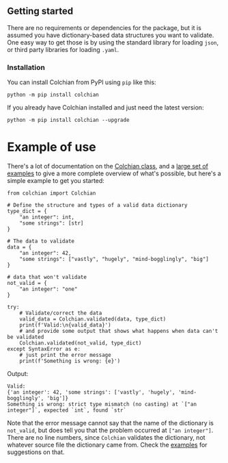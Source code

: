 ## Getting started

There are no requirements or dependencies for the package, but it is assumed you have dictionary-based data structures you want to validate. One easy way to get those is by using the standard library for loading `json`, or third party libraries for loading `.yaml`.

### Installation

You can install Colchian from PyPI using `pip` like this:
```commandline
python -m pip install colchian
```

If you already have Colchian installed and just need the latest version:
```commandline
python -m pip install colchian --upgrade
```

# Example of use

There's a lot of documentation on the [Colchian class](../colchian), and a [large set of examples]((../examples)) to give a more complete overview of what's possible, but here's a simple example to get you started:

``` { .py .copy }
from colchian import Colchian

# Define the structure and types of a valid data dictionary
type_dict = {
    "an integer": int,
    "some strings": [str]
}

# The data to validate
data = {
    "an integer": 42,
    "some strings": ["vastly", "hugely", "mind-bogglingly", "big"]
}

# data that won't validate
not_valid = {
    "an integer": "one"
}

try:
    # Validate/correct the data
    valid_data = Colchian.validated(data, type_dict)
    print(f'Valid:\n{valid_data}')
    # and provide some output that shows what happens when data can't be validated
    Colchian.validated(not_valid, type_dict)
except SyntaxError as e:
    # just print the error message
    print(f'Something is wrong: {e}')
```
Output:
```none
Valid:
{'an integer': 42, 'some strings': ['vastly', 'hugely', 'mind-bogglingly', 'big']}
Something is wrong: strict type mismatch (no casting) at `["an integer"]`, expected `int`, found `str`
```
Note that the error message cannot say that the name of the dictionary is `not_valid`, but does tell you that the problem occurred at `["an integer"]`. There are no line numbers, since `Colchian` validates the dictionary, not whatever source file the dictionary came from. Check the [examples]((../examples)) for suggestions on that.
